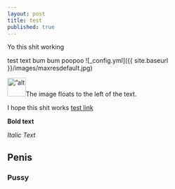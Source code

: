 ```yaml
---
layout: post
title: test
published: true
---
```


Yo this shit working

test text bum bum poopoo ![_config.yml]({{ site.baseurl }}/images/maxresdefault.jpg)

<p><img src=”bmoo.png” alt=”alt text” Style=”float:left;width:42px;height:42px:”>The image floats to the left of the text.</p> 

I hope this shit works [test link]( https://www.youtube.com/watch?v=mEnhfMRLXnc)

**Bold text**

_Italic Text_

## Penis

### Pussy

